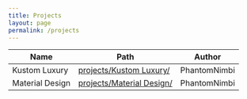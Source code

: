 ```yaml
---
title: Projects
layout: page
permalink: /projects
---
```



| Name | Path | Author |
| --- | --- | --- |
| Kustom Luxury | [projects/Kustom Luxury/](./projects/Kustom%20Luxury/) | PhantomNimbi |
| Material Design | [projects/Material Design/](./projects/Material%20Design/) | PhantomNimbi |